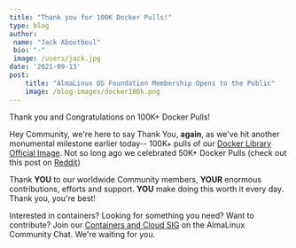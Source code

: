 ```yaml
---
title: "Thank you for 100K Docker Pulls!"
type: blog
author: 
 name: "Jack Aboutboul"
 bio: "-"
 image: /users/jack.jpg
date: '2021-09-13'
post:
    title: "AlmaLinux OS Foundation Membership Opens to the Public"
    image: /blog-images/docker100k.png
---
```


Thank you and Congratulations on 100K+ Docker Pulls!

Hey Community, we're here to say Thank You, **again**, as we've hit another monumental milestone earlier today-- 100K+ pulls of our [Docker Library Official Image](https://hub.docker.com/_/almalinux). Not so long ago we celebrated 50K+ Docker Pulls (check out this post on [Reddit](https://www.reddit.com/r/AlmaLinux/comments/p3vowj/thank_you_and_congrats_on_50k_docker_pulls/))

Thank **YOU** to our worldwide Community members, **YOUR** enormous contributions, efforts and support. **YOU** make doing this worth it every day. Thank you, you're best!

Interested in containers? Looking for something you need? Want to contribute? Join our [Containers and Cloud SIG](https://chat.almalinux.org/almalinux/channels/sigcloud) on the AlmaLinux Community Chat. We're waiting for you.